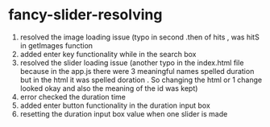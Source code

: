 # fancy-slider-resolving

1. resolved the image loading issue (typo in second .then of hits , was hitS in getImages function
2. added enter key functionality while in the search box
3. resolved the slider loading issue (another typo in the index.html file because in the app.js there were 3 meaningful names spelled duration but in the html it was spelled doration . So changing the html or 1 change looked okay and also the meaning of the id was kept)
4. error checked the duration time
5. added enter button functionality in the duration input box
6. resetting the duration input box value when one slider is made